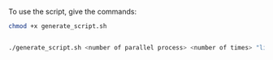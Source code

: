 To use the script, give the commands:
```bash
chmod +x generate_script.sh


./generate_script.sh <number of parallel process> <number of times> "list of times to skip"
```

